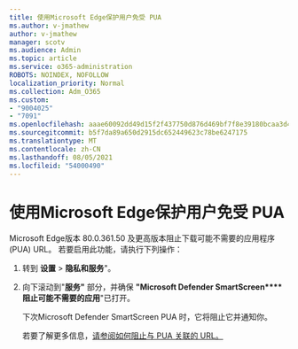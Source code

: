 ```yaml
---
title: 使用Microsoft Edge保护用户免受 PUA
ms.author: v-jmathew
author: v-jmathew
manager: scotv
ms.audience: Admin
ms.topic: article
ms.service: o365-administration
ROBOTS: NOINDEX, NOFOLLOW
localization_priority: Normal
ms.collection: Adm_O365
ms.custom:
- "9004025"
- "7091"
ms.openlocfilehash: aaae60092dd49d15f2f437750d876d469bf7f8e39180bcaa3d44fdea5410e028
ms.sourcegitcommit: b5f7da89a650d2915dc652449623c78be6247175
ms.translationtype: MT
ms.contentlocale: zh-CN
ms.lasthandoff: 08/05/2021
ms.locfileid: "54000490"
---
```

# <a name="use-microsoft-edge-to-protect-users-against-puas"></a>使用Microsoft Edge保护用户免受 PUA

Microsoft Edge版本 80.0.361.50 及更高版本阻止下载可能不需要的应用程序 (PUA) URL。 若要启用此功能，请执行下列操作：

1. 转到 **设置**  >  **隐私和服务**"。

2. 向下滚动到"**服务"** 部分，并确保 **"Microsoft Defender SmartScreen****阻止可能不需要的应用**"已打开。

    下次Microsoft Defender SmartScreen PUA 时，它将阻止它并通知你。

    若要了解更多信息，[请参阅如何阻止与 PUA 关联的 URL。](https://go.microsoft.com/fwlink/?linkid=2133024)
